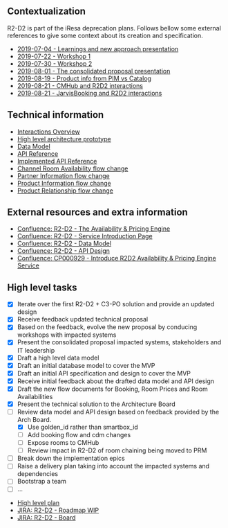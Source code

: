 ## Contextualization

R2-D2 is part of the iResa deprecation plans. Follows bellow some external references to give some context about its creation and specification.

* [2019-07-04 - Learnings and new approach presentation](https://smartbox.atlassian.net/wiki/spaces/MF/pages/1038188835/2019-07-04+-+Learnings+and+new+approach+presentation)
* [2019-07-22 - Workshop 1](https://smartbox.atlassian.net/wiki/spaces/MF/pages/1038090633/2019-07-22+-+Workshop+1)
* [2019-07-30 - Workshop 2](https://smartbox.atlassian.net/wiki/spaces/MF/pages/1037535483/2019-07-30+-+Workshop+2)
* [2019-08-01 - The consolidated proposal presentation](https://smartbox.atlassian.net/wiki/spaces/MF/pages/1042022407/2019-08-01+-+The+consolidated+proposal+presentation)
* [2019-08-19 - Product info from PIM vs Catalog](https://smartbox.atlassian.net/wiki/spaces/MF/pages/1054081813/2019-08-19+-+Product+info+from+PIM+vs+Catalog)
* [2019-08-21 - CMHub and R2D2 interactions](https://smartbox.atlassian.net/wiki/spaces/MF/pages/1054736799/2019-08-21+-+CMHub+and+R2D2+interactions)
* [2019-08-21 - JarvisBooking and R2D2 interactions](https://smartbox.atlassian.net/wiki/spaces/MF/pages/1054900625/2019-08-21+-+JarvisBooking+and+R2D2+interactions)

## Technical information

* [Interactions Overview](http://millenniumfalcon.gitlab.production.smartbox.com/r2-d2-api/report/html/docs/architecture/diagram/high-level-interactions-overview.png)
* [High level architecture prototype](http://millenniumfalcon.gitlab.production.smartbox.com/r2-d2-api/report/html/docs/architecture/diagram/high-level-architecture-prototype.png)
* [Data Model](http://millenniumfalcon.gitlab.production.smartbox.com/r2-d2-api/report/html/db)
* [API Reference](http://millenniumfalcon.gitlab.production.smartbox.com/r2-d2-api/api/openapi.html)
* [Implemented API Reference](http://millenniumfalcon.gitlab.production.smartbox.com/r2-d2-api/api/implemented.html)
* [Channel Room Availability flow change](http://millenniumfalcon.gitlab.production.smartbox.com/r2-d2-api/flow/broadcast_channel_room_availability.xlsx)
* [Partner Information flow change](http://millenniumfalcon.gitlab.production.smartbox.com/r2-d2-api/flow/broadcast_partner_information.xlsx)
* [Product Information flow change](http://millenniumfalcon.gitlab.production.smartbox.com/r2-d2-api/flow/broadcast_product_information.xlsx)
* [Product Relationship flow change](http://millenniumfalcon.gitlab.production.smartbox.com/r2-d2-api/flow/broadcast_product_relationship.xlsx)

## External resources and extra information

* [Confluence: R2-D2 - The Availability & Pricing Engine](https://smartbox.atlassian.net/wiki/spaces/MF/pages/305464114/R2-D2+The+Availability+Pricing+Engine)
* [Confluence: R2-D2 - Service Introduction Page](https://smartbox.atlassian.net/wiki/spaces/MF/pages/1054212836/R2-D2+-+Service+Introduction+Page)
* [Confluence: R2-D2 - Data Model](https://smartbox.atlassian.net/wiki/spaces/MF/pages/1058701540/Data+Model)
* [Confluence: R2-D2 - API Design](https://smartbox.atlassian.net/wiki/spaces/MF/pages/1058504999/API+Design)
* [Confluence: CP000929 - Introduce R2D2 Availability & Pricing Engine Service](https://smartbox.atlassian.net/wiki/spaces/CHANGEHUB/pages/1081868749/CP000929+-+Introduce+R2D2+Availability+Pricing+Engine+Service)

## High level tasks

- [x] Iterate over the first R2-D2 + C3-PO solution and provide an updated design
- [x] Receive feedback updated technical proposal
- [x] Based on the feedback, evolve the new proposal by conducing workshops with impacted systems
- [x] Present the consolidated proposal impacted systems, stakeholders and IT leadership
- [x] Draft a high level data model
- [x] Draft an initial database model to cover the MVP
- [x] Draft an initial API specification and design to cover the MVP
- [x] Receive initial feedback about the drafted data model and API design
- [x] Draft the new flow documents for Booking, Room Prices and Room Availabilities
- [x] Present the technical solution to the Architecture Board
- [ ] Review data model and API design based on feedback provided by the Arch Board.
  - [x] Use golden_id rather than smartbox_id
  - [ ] Add booking flow and cdm changes
  - [ ] Expose rooms to CMHub
  - [ ] Review impact in R2-D2 of room chaining being moved to PRM
- [ ] Break down the implementation epics
- [ ] Raise a delivery plan taking into account the impacted systems and dependencies
- [ ] Bootstrap a team
- [ ] ...

* [High level plan](http://millenniumfalcon.gitlab.production.smartbox.com/r2-d2-api/docs/roadmap/high-level-plan.png)
* [JIRA: R2-D2 - Roadmap WIP](https://smartbox.atlassian.net/secure/Roadmap.jspa?projectKey=R2D2&rapidView=482)
* [JIRA: R2-D2 - Board](https://smartbox.atlassian.net/jira/software/projects/MFR2D2/boards/482)
